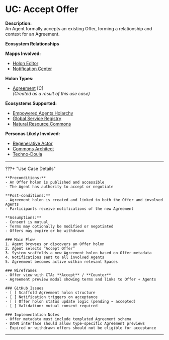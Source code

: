 # UC: Accept Offer

**Description:**  
An Agent formally accepts an existing Offer, forming a relationship and context for an Agreement.

**Ecosystem Relationships**

**Mapps Involved:**
- [Holon Editor](../mapps/holon-editor.md)
- [Notification Center](../mapps/notification-center.md)

**Holon Types:**
- [Agreement](../holon-types.md#agreement) [C]  
  *(Created as a result of this use case)*

**Ecosystems Supported:**
- [Empowered Agents Holarchy](../ecosystem-activation.md#1-empowered-agents-holarchy)
- [Global Service Registry](../ecosystem-activation.md#3-global-service-registry)
- [Natural Resource Commons](../ecosystem-activation.md#5-natural-resource-commons)

**Personas Likely Involved:**
- [Regenerative Actor](../personas/regenerative-actor.md)
- [Commons Architect](../personas/commons-architect.md)
- [Techno-Doula](../personas/techno-doula.md)

---

???+ "Use Case Details"

    **Preconditions:**  
    - An Offer holon is published and accessible  
    - The Agent has authority to accept or negotiate  

    **Post-conditions:**  
    - Agreement holon is created and linked to both the Offer and involved Agents  
    - Participants receive notifications of the new Agreement

    **Assumptions:**  
    - Consent is mutual  
    - Terms may optionally be modified or negotiated  
    - Offers may expire or be withdrawn

    ### Main Flow
    1. Agent browses or discovers an Offer holon  
    2. Agent selects “Accept Offer”  
    3. System scaffolds a new Agreement holon based on Offer metadata  
    4. Notifications sent to all involved Agents  
    5. Agreement becomes active within relevant Spaces  

    ### Wireframes
    - Offer view with CTA: **Accept** / **Counter**
    - Agreement preview modal showing terms and links to Offer + Agents

    ### GitHub Issues
    - [ ] Scaffold Agreement holon structure
    - [ ] Notification triggers on acceptance
    - [ ] Offer holon status update logic (pending → accepted)
    - [ ] Validation: mutual consent required

    ### Implementation Notes
    - Offer metadata must include templated Agreement schema  
    - DAHN interface should allow type-specific Agreement previews  
    - Expired or withdrawn offers should not be eligible for acceptance
 
---     